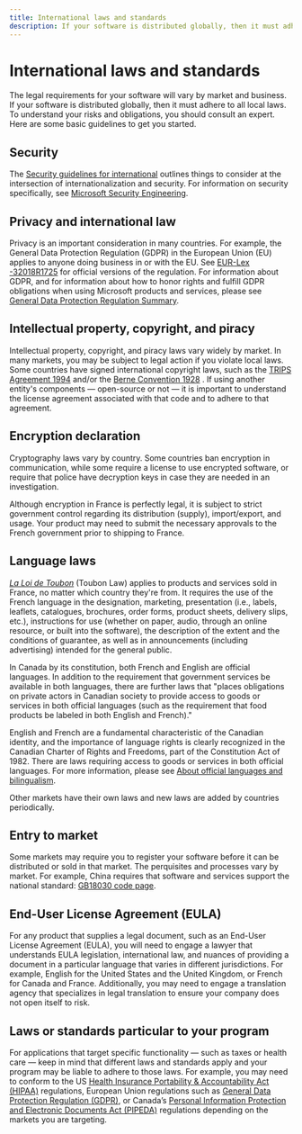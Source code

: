 ```yaml
---
title: International laws and standards
description: If your software is distributed globally, then it must adhere to all local laws. To understand your risks and obligations, you should consult an expert. Below are some basic guidelines to get you started.
---
```


# International laws and standards

The legal requirements for your software will vary by market and business.
If your software is distributed globally, then it must adhere to all local laws.
To understand your risks and obligations, you should consult an expert.
Here are some basic guidelines to get you started.

## Security

The [Security guidelines for international](security-guidelines.md) outlines things to consider at the intersection of internationalization and security.
For information on security specifically, see [Microsoft Security Engineering](https://www.microsoft.com/securityengineering).

## Privacy and international law

Privacy is an important consideration in many countries. For example, the General Data Protection Regulation (GDPR) in the European Union (EU) applies to anyone doing business in or with the EU. See [EUR-Lex -32018R1725](https://eur-lex.europa.eu/legal-content/TXT/?uri=CELEX:32018R1725) for official versions of the regulation. For information about GDPR, and for information about how to honor rights and fulfill GDPR obligations when using Microsoft products and services, please see [General Data Protection Regulation Summary](/compliance/regulatory/gdpr).

## Intellectual property, copyright, and piracy

Intellectual property, copyright, and piracy laws vary widely by market.
In many markets, you may be subject to legal action if you violate local laws.
Some countries have signed international copyright laws, such as the [TRIPS Agreement 1994](https://en.wikipedia.org/wiki/Agreement_on_Trade-Related_Aspects_of_Intellectual_Property_Rights "Agreement on Trade-Related Aspects of Intellectual Property Rights") and/or the [Berne Convention 1928](https://en.wikipedia.org/wiki/Berne_Convention_for_the_Protection_of_Literary_and_Artistic_Works "Berne Convention for the Protection of Literary and Artistic Works") .
If using another entity's components — open-source or not — it is important to understand the license agreement associated with that code and to adhere to that agreement.

## Encryption declaration

Cryptography laws vary by country.
Some countries ban encryption in communication, while some require a license to use encrypted software, or require that police have decryption keys in case they are needed in an investigation.

Although encryption in France is perfectly legal, it is subject to strict government control regarding its distribution (supply), import/export, and usage.
Your product may need to submit the necessary approvals to the French government prior to shipping to France.

## Language laws

[*La Loi de Toubon*](https://en.wikipedia.org/wiki/Toubon_Law) (Toubon Law) applies to products and services sold in France, no matter which country they're from.
It requires the use of the French language in the designation, marketing, presentation (i.e., labels, leaflets, catalogues, brochures, order forms, product sheets, delivery slips, etc.),
instructions for use (whether on paper, audio, through an online resource, or built into the software),
the description of the extent and the conditions of guarantee,
as well as in announcements (including advertising) intended for the general public.

In Canada by its constitution, both French and English are official languages. In addition to the requirement that government services be available in both languages, there are further laws that "places obligations on private actors in Canadian society to provide access to goods or services in both official languages (such as the requirement that food products be labeled in both English and French)."

English and French are a fundamental characteristic of the Canadian identity, and the importance of language rights is clearly recognized in the Canadian Charter of Rights and Freedoms, part of the Constitution Act of 1982.
There are laws requiring access to goods or services in both official languages.
For more information, please see [About official languages and bilingualism](https://www.canada.ca/en/canadian-heritage/services/official-languages-bilingualism/about.html).

Other markets have their own laws and new laws are added by countries periodically.

## Entry to market

Some markets may require you to register your software before it can be distributed or sold in that market.
The perquisites and processes vary by market.
For example, China requires that software and services support the national standard: [GB18030 code page](https://en.wikipedia.org/wiki/GB_18030).

## End-User License Agreement (EULA)

For any product that supplies a legal document, such as an End-User License Agreement (EULA),
you will need to engage a lawyer that understands EULA legislation, international law, and nuances of providing a document in a particular language that varies in different jurisdictions.
For example, English for the United States and the United Kingdom, or French for Canada and France.
Additionally, you may need to engage a translation agency that specializes in legal translation to ensure your company does not open itself to risk.

## Laws or standards particular to your program

For applications that target specific functionality — such as taxes or health care — keep in mind that different laws and standards apply and your program may be liable to adhere to those laws.
For example, you may need to conform to the US [Health Insurance Portability & Accountability Act (HIPAA)](https://en.wikipedia.org/wiki/Health_Insurance_Portability_and_Accountability_Act) regulations, European Union regulations such as [General Data Protection Regulation (GDPR)](https://eur-lex.europa.eu/legal-content/TXT/?uri=CELEX:32018R1725), or Canada’s [Personal Information Protection and Electronic Documents Act (PIPEDA)](https://www.priv.gc.ca/en/privacy-topics/privacy-laws-in-canada/the-personal-information-protection-and-electronic-documents-act-pipeda/) regulations depending on the markets you are targeting.
